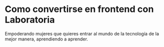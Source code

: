 # Como convertirse en frontend con Laboratoria 

Empoderando mujeres que quieres entrar al mundo de la tecnología de la mejor manera, aprendiendo a aprender.